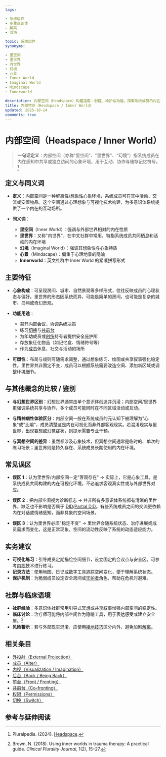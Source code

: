 ```yaml
---
tags:

- 系统运作
- 多重意识体
- 解离
- 创伤

topic: 系统运作
synonyms:

- 里空间
- 里世界
- 内世界
- 幻境
- 心景
- Inner World
- Imaginal World
- Mindscape
- Innerworld

description: 内部空间（Headspace）构建指南：创建、维护与功能。探索系统成员的内在世界、可视化技术及内部环境对系统稳定性的作用
title: 内部空间（Headspace / Inner World）
updated: 2025-10-14
comments: true
---
```


# 内部空间（Headspace / Inner World）

> **一句话定义**：内部空间（亦称"里空间"、"里世界"、"幻境"）指系统成员在内在感知中共享或独立访问的心象环境，用于互动、协作与储存记忆符号。[^pluralpedia-headspace]

## 定义与同义词

- **定义**：内部空间是一种解离性/想象性心象环境，系统成员可在其中活动、交流或安置物品。这个空间通过心理想象与可视化技术构建，为多意识体系统提供了一个内在的互动场所。

- **同义词**：
    - **里空间**（Inner World）：强调与外部世界相对的内在性质
    - **里世界**：又称"内世界"，在中文社群中常用，特指系统成员共同栖息和活动的内在环境
    - **幻境**（Imaginal World）：强调其想象性与心象特质
    - **心景**（Mindscape）：偏重于心理地景的隐喻
    - **Innerworld**：英文社群中 Inner World 的紧凑拼写形式

## 主要特征

- **心象构成**：可呈现房间、城市、自然景观等多样形式，往往反映成员的心理状态与偏好。里世界的形态因系统而异，可能是简单的房间，也可能是复杂的城市、岛屿或奇幻景观。

- **功能用途**：
    - 召开内部会议，协调系统决策
    - 练习[切换](Switch.md)与[共前台](Co-Fronting.md)
    - 为年幼成员或[创伤](Trauma.md)持有者提供安全庇护所
    - 存放象征化物品（如记忆盒、情绪符号等）
    - 作为[成员](Alter.md)休息、社交与活动的场所

- **可塑性**：布局与规则可随需求调整，通过想象练习、绘图或共享叙事强化稳定性。里世界并非固定不变，成员可以根据系统需要改造空间、添加新区域或调整环境细节。

## 与其他概念的比较 / 鉴别

- **与幻想世界区别**：幻想世界通常由单个意识体创造并沉浸；内部空间/里世界更强调系统共享与协作，多个成员可能同时在不同区域活动或互动。

- **与精神病性体验区分**：内部空间一般在系统成员的元认知下被理解为"心象"或"比喻"，成员清楚这是内在可视化而非外部客观现实。若混淆现实与里世界，出现妄想或幻觉症状，则提示需要专业干预。

- **与冥想空间的差异**：虽然都涉及心象技术，但冥想空间通常是临时的、单次的练习场景；里世界则是持久存在、系统成员长期使用的内在环境。

## 常见误区

- **误区 1**：认为里世界/内部空间一定"客观存在" → 实际上，它是心象工具，是系统成员共同构建的内在可视化环境，不必追求客观真实性或与外部世界对应。

- **误区 2**：把内部空间视为诊断标志 → 并非所有多意识体系统都有清晰的里世界，缺乏也不影响是否属于 [DID](DID.md)/[Partial DID](Partial-Dissociative-Identity-Disorder-PDID.md)。有些系统成员之间的交流更依赖内在对话或情绪感知，而非具象的空间场景。

- **误区 3**：认为里世界必须"稳定不变" → 里世界会随系统状态、治疗进展或成员需求而变化，这是正常现象。空间的流动性反映了系统的动态适应能力。

## 实务建议

- **可视化练习**：引导成员定期描绘空间细节，设立固定的会议点与安全区。可参考[内视](Visualization-Imagination.md)技术进行练习。
- **记录方法**：使用地图、日记或数字工具追踪空间变化，便于理解系统状态。
- **保护机制**：为脆弱成员设定安全房间或[守护者](Protector.md)角色，帮助在危机时避难。

## 社群与临床语境

- **社群经验**：多意识体社群常用引导式冥想或共享叙事增强内部空间的稳定性。
- **临床讨论**：治疗师可能将内部空间作为隐喻工具，用于表达感受或建立安全屋。[^brown2018]
- **风险警示**：若与外部现实混淆，应使用[接地技巧](Grounding.md)区分内外，避免加剧[解离](Dissociation.md)。

## 相关条目

- [外投射（External Projection）](External-Projection.md)
- [成员（Alter）](Alter.md)
- [内视（Visualization / Imagination）](Visualization-Imagination.md)
- [后台（Back / Being Back）](Back-Being-Back.md)
- [前台（Front / Fronting）](Front-Fronting.md)
- [共前台（Co-fronting）](Co-Fronting.md)
- [权限（Permissions）](Permissions.md)
- [切换（Switch）](Switch.md)

## 参考与延伸阅读

[^pluralpedia-headspace]: Pluralpedia. (2024). [Headspace](https://pluralpedia.org/w/Headspace).

[^brown2018]: Brown, N. (2018). Using inner worlds in trauma therapy: A practical guide. _Clinical Plurality Journal_, 1(2), 15–27.
